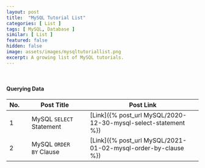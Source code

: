 ```yaml
---
layout: post
title:  "MySQL Tutorial List"
categories: [ List ]
tags: [ MySQL, Database ]
similar: [ List ]
featured: false
hidden: false
image: assets/images/mysqltutoriallist.png
excerpt: A growing list of MySQL tutorials.
---
```


<br />



#### Querying Data

No. | | Post Title | | Post Link
--- | --- | --- | --- | --- 
1 | | MySQL `SELECT` Statement | | [Link]({% post_url MySQL/2020-12-30-mysql-select-statement %})
2 | | MySQL `ORDER BY` Clause | | [Link]({% post_url MySQL/2021-01-02-mysql-order-by-clause %})



<br />


